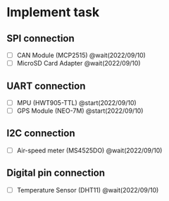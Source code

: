 # Implement task

## SPI connection
+ [ ] CAN Module (MCP2515)          @wait(2022/09/10)
+ [ ] MicroSD Card Adapter          @wait(2022/09/10) 

## UART connection
+ [ ] MPU (HWT905-TTL)              @start(2022/09/10)
+ [ ] GPS Module (NEO-7M)           @start(2022/09/10)

## I2C connection
+ [ ] Air-speed meter (MS4525DO)    @wait(2022/09/10)

## Digital pin connection
+ [ ] Temperature Sensor (DHT11)    @wait(2022/09/10)

